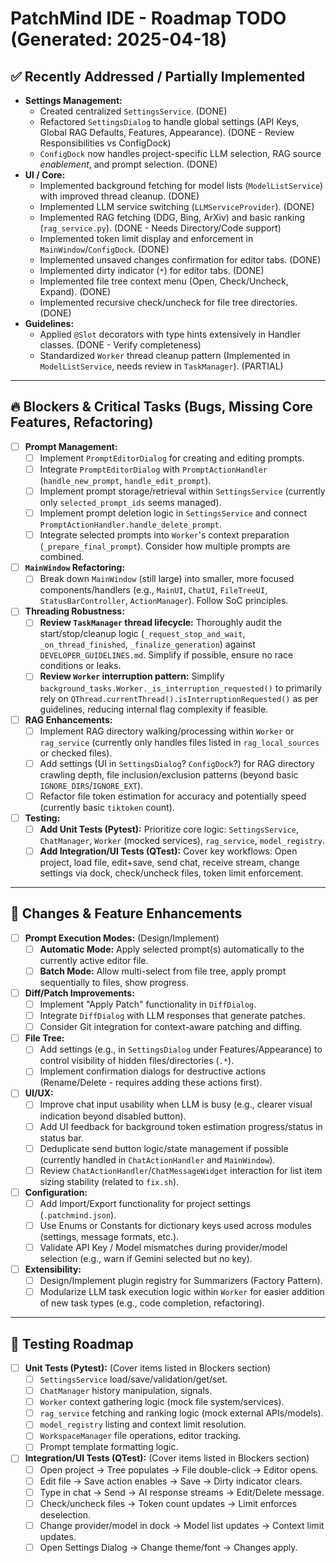 # PatchMind IDE - Roadmap TODO (Generated: 2025-04-18)

## ✅ Recently Addressed / Partially Implemented

*   **Settings Management:**
    *   Created centralized `SettingsService`. (DONE)
    *   Refactored `SettingsDialog` to handle global settings (API Keys, Global RAG Defaults, Features, Appearance). (DONE - Review Responsibilities vs ConfigDock)
    *   `ConfigDock` now handles project-specific LLM selection, RAG source *enablement*, and prompt selection. (DONE)
*   **UI / Core:**
    *   Implemented background fetching for model lists (`ModelListService`) with improved thread cleanup. (DONE)
    *   Implemented LLM service switching (`LLMServiceProvider`). (DONE)
    *   Implemented RAG fetching (DDG, Bing, ArXiv) and basic ranking (`rag_service.py`). (DONE - Needs Directory/Code support)
    *   Implemented token limit display and enforcement in `MainWindow`/`ConfigDock`. (DONE)
    *   Implemented unsaved changes confirmation for editor tabs. (DONE)
    *   Implemented dirty indicator (`*`) for editor tabs. (DONE)
    *   Implemented file tree context menu (Open, Check/Uncheck, Expand). (DONE)
    *   Implemented recursive check/uncheck for file tree directories. (DONE)
*   **Guidelines:**
    *   Applied `@Slot` decorators with type hints extensively in Handler classes. (DONE - Verify completeness)
    *   Standardized `Worker` thread cleanup pattern (Implemented in `ModelListService`, needs review in `TaskManager`). (PARTIAL)

---

## 🔥 Blockers & Critical Tasks (Bugs, Missing Core Features, Refactoring)

*   [ ] **Prompt Management:**
    *   [ ] Implement `PromptEditorDialog` for creating and editing prompts.
    *   [ ] Integrate `PromptEditorDialog` with `PromptActionHandler` (`handle_new_prompt`, `handle_edit_prompt`).
    *   [ ] Implement prompt storage/retrieval within `SettingsService` (currently only `selected_prompt_ids` seems managed).
    *   [ ] Implement prompt deletion logic in `SettingsService` and connect `PromptActionHandler.handle_delete_prompt`.
    *   [ ] Integrate selected prompts into `Worker`'s context preparation (`_prepare_final_prompt`). Consider how multiple prompts are combined.
*   [ ] **`MainWindow` Refactoring:**
    *   [ ] Break down `MainWindow` (still large) into smaller, more focused components/handlers (e.g., `MainUI`, `ChatUI`, `FileTreeUI`, `StatusBarController`, `ActionManager`). Follow SoC principles.
*   [ ] **Threading Robustness:**
    *   [ ] **Review `TaskManager` thread lifecycle:** Thoroughly audit the start/stop/cleanup logic (`_request_stop_and_wait`, `_on_thread_finished`, `_finalize_generation`) against `DEVELOPER_GUIDELINES.md`. Simplify if possible, ensure no race conditions or leaks.
    *   [ ] **Review `Worker` interruption pattern:** Simplify `background_tasks.Worker._is_interruption_requested()` to primarily rely on `QThread.currentThread().isInterruptionRequested()` as per guidelines, reducing internal flag complexity if feasible.
*   [ ] **RAG Enhancements:**
    *   [ ] Implement RAG directory walking/processing within `Worker` or `rag_service` (currently only handles files listed in `rag_local_sources` or checked files).
    *   [ ] Add settings (UI in `SettingsDialog`? `ConfigDock`?) for RAG directory crawling depth, file inclusion/exclusion patterns (beyond basic `IGNORE_DIRS`/`IGNORE_EXT`).
    *   [ ] Refactor file token estimation for accuracy and potentially speed (currently basic `tiktoken` count).
*   [ ] **Testing:**
    *   [ ] **Add Unit Tests (Pytest):** Prioritize core logic: `SettingsService`, `ChatManager`, `Worker` (mocked services), `rag_service`, `model_registry`.
    *   [ ] **Add Integration/UI Tests (QTest):** Cover key workflows: Open project, load file, edit+save, send chat, receive stream, change settings via dock, check/uncheck files, token limit enforcement.

---

## 🔁 Changes & Feature Enhancements

*   [ ] **Prompt Execution Modes:** (Design/Implement)
    *   [ ] **Automatic Mode:** Apply selected prompt(s) automatically to the currently active editor file.
    *   [ ] **Batch Mode:** Allow multi-select from file tree, apply prompt sequentially to files, show progress.
*   [ ] **Diff/Patch Improvements:**
    *   [ ] Implement "Apply Patch" functionality in `DiffDialog`.
    *   [ ] Integrate `DiffDialog` with LLM responses that generate patches.
    *   [ ] Consider Git integration for context-aware patching and diffing.
*   [ ] **File Tree:**
    *   [ ] Add settings (e.g., in `SettingsDialog` under Features/Appearance) to control visibility of hidden files/directories (`.*`).
    *   [ ] Implement confirmation dialogs for destructive actions (Rename/Delete - requires adding these actions first).
*   [ ] **UI/UX:**
    *   [ ] Improve chat input usability when LLM is busy (e.g., clearer visual indication beyond disabled button).
    *   [ ] Add UI feedback for background token estimation progress/status in status bar.
    *   [ ] Deduplicate send button logic/state management if possible (currently handled in `ChatActionHandler` and `MainWindow`).
    *   [ ] Review `ChatActionHandler`/`ChatMessageWidget` interaction for list item sizing stability (related to `fix.sh`).
*   [ ] **Configuration:**
    *   [ ] Add Import/Export functionality for project settings (`.patchmind.json`).
    *   [ ] Use Enums or Constants for dictionary keys used across modules (settings, message formats, etc.).
    *   [ ] Validate API Key / Model mismatches during provider/model selection (e.g., warn if Gemini selected but no key).
*   [ ] **Extensibility:**
    *   [ ] Design/Implement plugin registry for Summarizers (Factory Pattern).
    *   [ ] Modularize LLM task execution logic within `Worker` for easier addition of new task types (e.g., code completion, refactoring).

---

## 🧪 Testing Roadmap

*   [ ] **Unit Tests (Pytest):** (Cover items listed in Blockers section)
    *   [ ] `SettingsService` load/save/validation/get/set.
    *   [ ] `ChatManager` history manipulation, signals.
    *   [ ] `Worker` context gathering logic (mock file system/services).
    *   [ ] `rag_service` fetching and ranking logic (mock external APIs/models).
    *   [ ] `model_registry` listing and context limit resolution.
    *   [ ] `WorkspaceManager` file operations, editor tracking.
    *   [ ] Prompt template formatting logic.
*   [ ] **Integration/UI Tests (QTest):** (Cover items listed in Blockers section)
    *   [ ] Open project -> Tree populates -> File double-click -> Editor opens.
    *   [ ] Edit file -> Save action enables -> Save -> Dirty indicator clears.
    *   [ ] Type in chat -> Send -> AI response streams -> Edit/Delete message.
    *   [ ] Check/uncheck files -> Token count updates -> Limit enforces deselection.
    *   [ ] Change provider/model in dock -> Model list updates -> Context limit updates.
    *   [ ] Open Settings Dialog -> Change theme/font -> Changes apply.